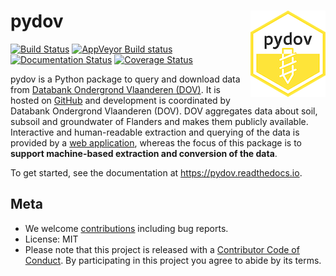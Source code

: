 
# pydov <img src="docs/_static/img/logo.png" align="right">

[![Build Status](https://travis-ci.org/DOV-Vlaanderen/pydov.svg?branch=master)](https://travis-ci.org/DOV-Vlaanderen/pydov) [![AppVeyor Build status](https://ci.appveyor.com/api/projects/status/4ljy2a0p661v3d9k?svg=true)](https://ci.appveyor.com/project/Roel/pydov) [![Documentation Status](https://readthedocs.org/projects/pydov/badge/?version=latest)](https://pydov.readthedocs.io/en/latest/?badge=latest) [![Coverage Status](https://coveralls.io/repos/github/DOV-Vlaanderen/pydov/badge.svg?branch=master)](https://coveralls.io/github/DOV-Vlaanderen/pydov?branch=master)

pydov is a Python package to query and download data from [Databank Ondergrond Vlaanderen (DOV)](https://dov.vlaanderen.be/dovweb/html/index.html). It is hosted on [GitHub](https://github.com/DOV-Vlaanderen/pydov) and development is coordinated by Databank Ondergrond Vlaanderen (DOV). DOV aggregates data about soil, subsoil and groundwater of Flanders and makes them publicly available. Interactive and human-readable extraction and querying of the data is provided by a [web application](https://www.dov.vlaanderen.be/portaal/?module=verkenner#ModulePage), whereas the focus of this package is to **support machine-based extraction and conversion of the data**.

To get started, see the documentation at https://pydov.readthedocs.io.

## Meta

- We welcome [contributions](.github/CONTRIBUTING.rst) including bug reports.
- License: MIT
- Please note that this project is released with a [Contributor Code of Conduct](.github/CODE_OF_CONDUCT.rst). By participating in this project you agree to abide by its terms.
